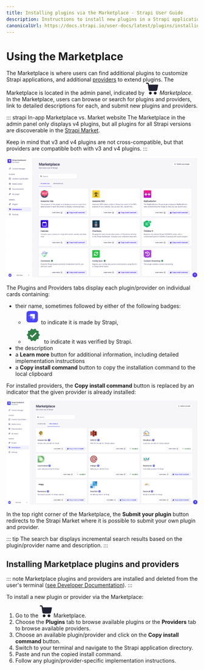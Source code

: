 ```yaml
---
title: Installing plugins via the Marketplace - Strapi User Guide
description: Instructions to install new plugins in a Strapi application via the Marketplace.
canonicalUrl: https://docs.strapi.io/user-docs/latest/plugins/installing-plugins-via-marketplace.html
---
```


# Using the Marketplace

The Marketplace is where users can find additional plugins to customize Strapi applications, and additional [providers](./introduction-to-plugins.md#providers) to extend plugins. The Marketplace is located in the admin panel, indicated by ![Marketplace icon](../assets/icons/marketplace.svg) _Marketplace_. In the Marketplace, users can browse or search for plugins and providers, link to detailed descriptions for each, and submit new plugins and providers.

 ::: strapi In-app Marketplace vs. Market website
The Marketplace in the admin panel only displays v4 plugins, but all plugins for all Strapi versions are discoverable in the [Strapi Market](https://market.strapi.io). 

Keep in mind that v3 and v4 plugins are not cross-compatible, but that providers are compatible both with v3 and v4 plugins.
:::

![The Marketplace interface](../assets/plugins/marketplace-v4.png)

The Plugins and Providers tabs display each plugin/provider on individual cards containing:

- their name, sometimes followed by either of the following badges:
  - ![maintained by Strapi icon](../assets/icons/official-market.svg) to indicate it is made by Strapi,
  - ![verified by Strapi icon](../assets/icons/verified-marketplace.svg) to indicate it was verified by Strapi.
- the description
- a **Learn more** button for additional information, including detailed implementation instructions
- a **Copy install command** button to copy the installation command to the local clipboard

For installed providers, the **Copy install command** button is replaced by an indicator that the given provider is already installed:

![Installed providers indicated](../assets/plugins/installed-providers.png)

In the top right corner of the Marketplace, the **Submit your plugin** button redirects to the Strapi Market where it is possible to submit your own plugin and provider.

::: tip
The search bar displays incremental search results based on the plugin/provider name and description.
:::

## Installing Marketplace plugins and providers

::: note
Marketplace plugins and providers are installed and deleted from the user's terminal ([see Developer Documentation](/developer-docs/latest/developer-resources/cli/CLI.md)).
:::

To install a new plugin or provider via the Marketplace:

1. Go to the ![Marketplace icon](../assets/icons/marketplace.svg) Marketplace.
2. Choose the **Plugins** tab to browse available plugins or the **Providers** tab to browse available providers.
3. Choose an available plugin/provider and click on the **Copy install command** button.
3. Switch to your terminal and navigate to the Strapi application directory.
4. Paste and run the copied install command.
5. Follow any plugin/provider-specific implementation instructions.
